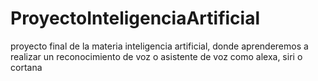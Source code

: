 # ProyectoInteligenciaArtificial
proyecto final de la materia inteligencia artificial, donde aprenderemos a realizar un reconocimiento de voz o asistente de voz como alexa, siri o cortana
